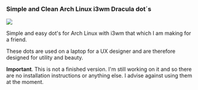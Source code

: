 ### Simple and Clean Arch Linux i3wm Dracula dot´s

![](https://archlinux-ultras.de/img/demo-dracula.jpg)

Simple and easy dot's for Arch Linux with i3wm that which I am making for a friend.

These dots are used on a laptop for a UX designer and are therefore designed for utility and beauty.

**Important**. This is not a finished version. I'm still working on it and so there are no installation instructions or anything else. I advise against using them at the moment.
